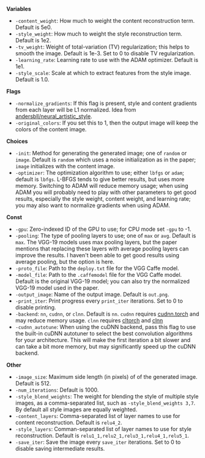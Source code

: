 **Variables**
* `-content_weight`: How much to weight the content reconstruction term. Default is 5e0.
* `-style_weight`: How much to weight the style reconstruction term. Default is 1e2.
* `-tv_weight`: Weight of total-variation (TV) regularization; this helps to smooth the image.
Default is 1e-3. Set to 0 to disable TV regularization.
* `-learning_rate`: Learning rate to use with the ADAM optimizer. Default is 1e1.
* `-style_scale`: Scale at which to extract features from the style image. Default is 1.0.

**Flags**
* `-normalize_gradients`: If this flag is present, style and content gradients from each layer will be
  L1 normalized. Idea from [andersbll/neural_artistic_style](https://github.com/andersbll/neural_artistic_style).
* `-original_colors`: If you set this to 1, then the output image will keep the colors of the content image.


**Choices**
* `-init`: Method for generating the generated image; one of `random` or `image`.
Default is `random` which uses a noise initialization as in the paper; `image`
initializes with the content image.
* `-optimizer`: The optimization algorithm to use; either `lbfgs` or `adam`; default is `lbfgs`.
L-BFGS tends to give better results, but uses more memory. Switching to ADAM will reduce memory usage;
when using ADAM you will probably need to play with other parameters to get good results, especially
the style weight, content weight, and learning rate; you may also want to normalize gradients when
using ADAM.




**Const**
* `-gpu`: Zero-indexed ID of the GPU to use; for CPU mode set `-gpu` to -1.
* `-pooling`: The type of pooling layers to use; one of `max` or `avg`. Default is `max`.
The VGG-19 models uses max pooling layers, but the paper mentions that replacing these layers with average
pooling layers can improve the results. I haven't been able to get good results using average pooling, but
the option is here.
* `-proto_file`: Path to the `deploy.txt` file for the VGG Caffe model.
* `-model_file`: Path to the `.caffemodel` file for the VGG Caffe model.
Default is the original VGG-19 model; you can also try the normalized VGG-19 model used in the paper.
* `-output_image`: Name of the output image. Default is `out.png`.
* `-print_iter`: Print progress every `print_iter` iterations. Set to 0 to disable printing.
* `-backend`: `nn`, `cudnn`, or `clnn`. Default is `nn`. `cudnn` requires
[cudnn.torch](https://github.com/soumith/cudnn.torch) and may reduce memory usage.
`clnn` requires [cltorch](https://github.com/hughperkins/cltorch) and [clnn](https://github.com/hughperkins/clnn)
* `-cudnn_autotune`: When using the cuDNN backend, pass this flag to use the built-in cuDNN autotuner to select
the best convolution algorithms for your architecture. This will make the first iteration a bit slower and can
take a bit more memory, but may significantly speed up the cuDNN backend.

**Other**
* `-image_size`: Maximum side length (in pixels) of of the generated image. Default is 512.
* `-num_iterations`: Default is 1000.
* `-style_blend_weights`: The weight for blending the style of multiple style images, as a
comma-separated list, such as `-style_blend_weights 3,7`. By default all style images
are equally weighted.
* `-content_layers`: Comma-separated list of layer names to use for content reconstruction.
Default is `relu4_2`.
* `-style_layers`: Comman-separated list of layer names to use for style reconstruction.
Default is `relu1_1,relu2_1,relu3_1,relu4_1,relu5_1`.
* `-save_iter`: Save the image every `save_iter` iterations. Set to 0 to disable saving intermediate results.
